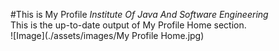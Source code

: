 #This is My Profile
_Institute Of Java And Software Engineering_
<br/>
This is the up-to-date output of My Profile Home section.
<br/>
![Image](./assets/images/My Profile Home.jpg)